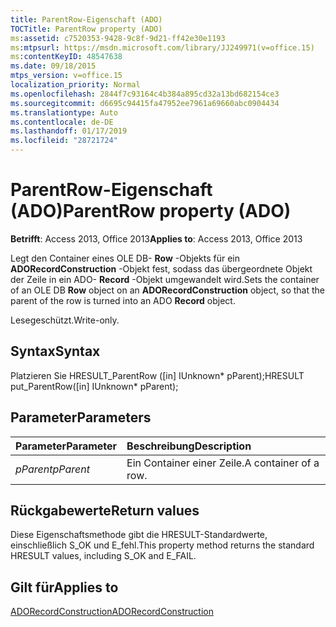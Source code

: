 ```yaml
---
title: ParentRow-Eigenschaft (ADO)
TOCTitle: ParentRow property (ADO)
ms:assetid: c7520353-9428-9c8f-9d21-ff42e30e1193
ms:mtpsurl: https://msdn.microsoft.com/library/JJ249971(v=office.15)
ms:contentKeyID: 48547638
ms.date: 09/18/2015
mtps_version: v=office.15
localization_priority: Normal
ms.openlocfilehash: 2844f7c93164c4b384a895cd32a13bd682154ce3
ms.sourcegitcommit: d6695c94415fa47952ee7961a69660abc0904434
ms.translationtype: Auto
ms.contentlocale: de-DE
ms.lasthandoff: 01/17/2019
ms.locfileid: "28721724"
---
```

# <a name="parentrow-property-ado"></a><span data-ttu-id="3a3de-102">ParentRow-Eigenschaft (ADO)</span><span class="sxs-lookup"><span data-stu-id="3a3de-102">ParentRow property (ADO)</span></span>

<span data-ttu-id="3a3de-103">**Betrifft**: Access 2013, Office 2013</span><span class="sxs-lookup"><span data-stu-id="3a3de-103">**Applies to**: Access 2013, Office 2013</span></span>

<span data-ttu-id="3a3de-104">Legt den Container eines OLE DB- **Row** -Objekts für ein **ADORecordConstruction** -Objekt fest, sodass das übergeordnete Objekt der Zeile in ein ADO- **Record** -Objekt umgewandelt wird.</span><span class="sxs-lookup"><span data-stu-id="3a3de-104">Sets the container of an OLE DB **Row** object on an **ADORecordConstruction** object, so that the parent of the row is turned into an ADO **Record** object.</span></span>

<span data-ttu-id="3a3de-105">Lesegeschützt.</span><span class="sxs-lookup"><span data-stu-id="3a3de-105">Write-only.</span></span>

## <a name="syntax"></a><span data-ttu-id="3a3de-106">Syntax</span><span class="sxs-lookup"><span data-stu-id="3a3de-106">Syntax</span></span>

<span data-ttu-id="3a3de-107">Platzieren Sie HRESULT\_ParentRow (\[in\] IUnknown\* pParent);</span><span class="sxs-lookup"><span data-stu-id="3a3de-107">HRESULT put\_ParentRow(\[in\] IUnknown\* pParent);</span></span>

## <a name="parameters"></a><span data-ttu-id="3a3de-108">Parameter</span><span class="sxs-lookup"><span data-stu-id="3a3de-108">Parameters</span></span>

|<span data-ttu-id="3a3de-109">Parameter</span><span class="sxs-lookup"><span data-stu-id="3a3de-109">Parameter</span></span>|<span data-ttu-id="3a3de-110">Beschreibung</span><span class="sxs-lookup"><span data-stu-id="3a3de-110">Description</span></span>|
|:--------|:----------|
|<span data-ttu-id="3a3de-111">*pParent*</span><span class="sxs-lookup"><span data-stu-id="3a3de-111">*pParent*</span></span> |<span data-ttu-id="3a3de-112">Ein Container einer Zeile.</span><span class="sxs-lookup"><span data-stu-id="3a3de-112">A container of a row.</span></span>|

## <a name="return-values"></a><span data-ttu-id="3a3de-113">Rückgabewerte</span><span class="sxs-lookup"><span data-stu-id="3a3de-113">Return values</span></span>

<span data-ttu-id="3a3de-114">Diese Eigenschaftsmethode gibt die HRESULT-Standardwerte, einschließlich S\_OK und E\_fehl.</span><span class="sxs-lookup"><span data-stu-id="3a3de-114">This property method returns the standard HRESULT values, including S\_OK and E\_FAIL.</span></span>

## <a name="applies-to"></a><span data-ttu-id="3a3de-115">Gilt für</span><span class="sxs-lookup"><span data-stu-id="3a3de-115">Applies to</span></span>

[<span data-ttu-id="3a3de-116">ADORecordConstruction</span><span class="sxs-lookup"><span data-stu-id="3a3de-116">ADORecordConstruction</span></span>](adorecordconstruction-interface-ado.md)


